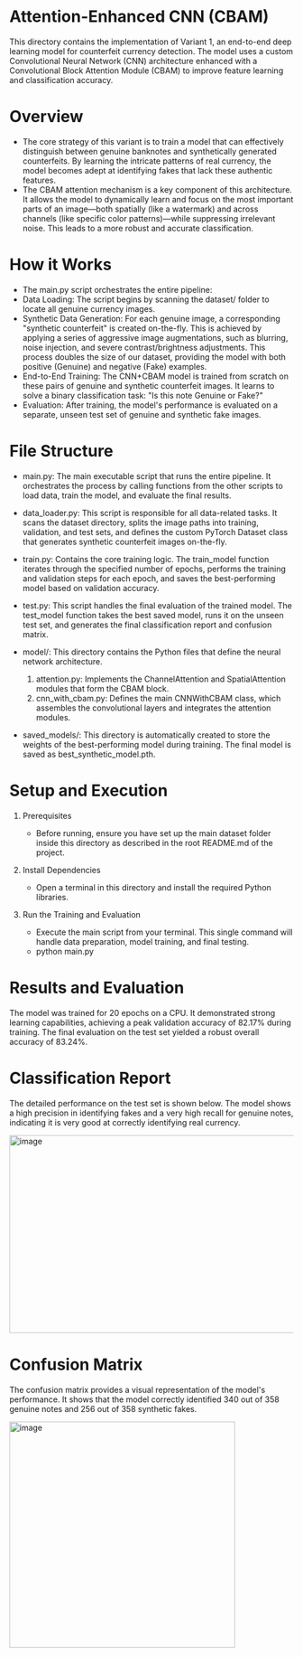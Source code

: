# Attention-Enhanced CNN (CBAM)
This directory contains the implementation of Variant 1, an end-to-end deep learning model for counterfeit currency detection. The model uses a custom Convolutional Neural Network (CNN) architecture enhanced with a Convolutional Block Attention Module (CBAM) to improve feature learning and classification accuracy.

# Overview
- The core strategy of this variant is to train a model that can effectively distinguish between genuine banknotes and synthetically generated counterfeits. By learning the intricate patterns of real currency, the model becomes adept at identifying fakes that lack these authentic features.
- The CBAM attention mechanism is a key component of this architecture. It allows the model to dynamically learn and focus on the most important parts of an image—both spatially (like a watermark) and across channels (like specific color patterns)—while suppressing irrelevant noise. This leads to a more robust and accurate classification.

# How it Works
- The main.py script orchestrates the entire pipeline:
- Data Loading: The script begins by scanning the dataset/ folder to locate all genuine currency images.
- Synthetic Data Generation: For each genuine image, a corresponding "synthetic counterfeit" is created on-the-fly. This is achieved by applying a series of aggressive image augmentations, such as blurring, noise injection, and severe contrast/brightness adjustments. This process doubles the size of our dataset, providing the model with both positive (Genuine) and negative (Fake) examples.
- End-to-End Training: The CNN+CBAM model is trained from scratch on these pairs of genuine and synthetic counterfeit images. It learns to solve a binary classification task: "Is this note Genuine or Fake?"
- Evaluation: After training, the model's performance is evaluated on a separate, unseen test set of genuine and synthetic fake images.

# File Structure
- main.py: The main executable script that runs the entire pipeline. It orchestrates the process by calling functions from the other scripts to load data, train the model, and evaluate the final results.
- data_loader.py: This script is responsible for all data-related tasks. It scans the dataset directory, splits the image paths into training, validation, and test sets, and defines the custom PyTorch Dataset class that generates synthetic counterfeit images on-the-fly.
- train.py: Contains the core training logic. The train_model function iterates through the specified number of epochs, performs the training and validation steps for each epoch, and saves the best-performing model based on validation accuracy.
- test.py: This script handles the final evaluation of the trained model. The test_model function takes the best saved model, runs it on the unseen test set, and generates the final classification report and confusion matrix.
- model/: This directory contains the Python files that define the neural network architecture.
  1. attention.py: Implements the ChannelAttention and SpatialAttention modules that form the CBAM block.
  2. cnn_with_cbam.py: Defines the main CNNWithCBAM class, which assembles the convolutional layers and integrates the attention modules.

- saved_models/: This directory is automatically created to store the weights of the best-performing model during training. The final model is saved as best_synthetic_model.pth.


# Setup and Execution
1. Prerequisites
   - Before running, ensure you have set up the main dataset folder inside this directory as described in the root README.md of the project.

2. Install Dependencies
   - Open a terminal in this directory and install the required Python libraries.

3. Run the Training and Evaluation
    - Execute the main script from your terminal. This single command will handle data preparation, model training, and final testing.
    - python main.py

# Results and Evaluation

The model was trained for 20 epochs on a CPU. It demonstrated strong learning capabilities, achieving a peak validation accuracy of 82.17% during training. The final evaluation on the test set yielded a robust overall accuracy of 83.24%.

# Classification Report

The detailed performance on the test set is shown below. The model shows a high precision in identifying fakes and a very high recall for genuine notes, indicating it is very good at correctly identifying real currency.

<img width="600" height="350" alt="image" src="https://github.com/user-attachments/assets/9c79ebdc-9566-4052-a3d2-05efa6a84b3f" />


# Confusion Matrix

The confusion matrix provides a visual representation of the model's performance. It shows that the model correctly identified 340 out of 358 genuine notes and 256 out of 358 synthetic fakes.

<img width="400" height="400" alt="image" src="https://github.com/user-attachments/assets/92c8ec4a-88e4-43d7-95bf-890a64b72593" />




